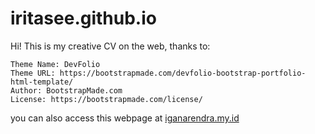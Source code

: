 # iritasee.github.io
Hi! This is my creative CV on the web, thanks to:

    
    Theme Name: DevFolio
    Theme URL: https://bootstrapmade.com/devfolio-bootstrap-portfolio-html-template/
    Author: BootstrapMade.com
    License: https://bootstrapmade.com/license/
   
you can also access this webpage at [iganarendra.my.id](https://iganarendra.my.id)
